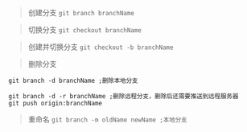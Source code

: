 > 创建分支
`git branch branchName`

> 切换分支
`git checkout branchName`

> 创建并切换分支
`git checkout -b branchName`

> 删除分支
```
git branch -d branchName ;删除本地分支

git branch -d -r branchName ;删除远程分支，删除后还需要推送到远程服务器
git push origin:branchName
```

> 重命名
`git branch -m oldName newName ;本地分支`
